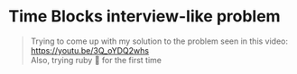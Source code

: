 # Time Blocks interview-like problem
> Trying to come up with my solution to the problem seen in this video: https://youtu.be/3Q_oYDQ2whs<br>
> Also, trying ruby 💎 for the first time
